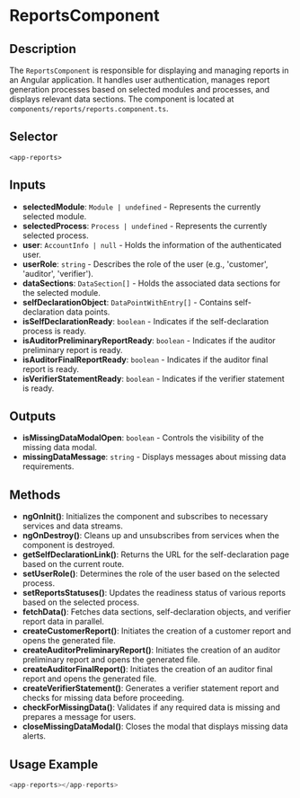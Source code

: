 # ReportsComponent

## Description

The `ReportsComponent` is responsible for displaying and managing reports in an Angular application. It handles user authentication, manages report generation processes based on selected modules and processes, and displays relevant data sections. The component is located at `components/reports/reports.component.ts`.

## Selector

`<app-reports>`

## Inputs

- **selectedModule**: `Module | undefined` - Represents the currently selected module.
- **selectedProcess**: `Process | undefined` - Represents the currently selected process.
- **user**: `AccountInfo | null` - Holds the information of the authenticated user.
- **userRole**: `string` - Describes the role of the user (e.g., 'customer', 'auditor', 'verifier').
- **dataSections**: `DataSection[]` - Holds the associated data sections for the selected module.
- **selfDeclarationObject**: `DataPointWithEntry[]` - Contains self-declaration data points.
- **isSelfDeclarationReady**: `boolean` - Indicates if the self-declaration process is ready.
- **isAuditorPreliminaryReportReady**: `boolean` - Indicates if the auditor preliminary report is ready.
- **isAuditorFinalReportReady**: `boolean` - Indicates if the auditor final report is ready.
- **isVerifierStatementReady**: `boolean` - Indicates if the verifier statement is ready.

## Outputs

- **isMissingDataModalOpen**: `boolean` - Controls the visibility of the missing data modal.
- **missingDataMessage**: `string` - Displays messages about missing data requirements.

## Methods

- **ngOnInit()**: Initializes the component and subscribes to necessary services and data streams.
- **ngOnDestroy()**: Cleans up and unsubscribes from services when the component is destroyed.
- **getSelfDeclarationLink()**: Returns the URL for the self-declaration page based on the current route.
- **setUserRole()**: Determines the role of the user based on the selected process.
- **setReportsStatuses()**: Updates the readiness status of various reports based on the selected process.
- **fetchData()**: Fetches data sections, self-declaration objects, and verifier report data in parallel.
- **createCustomerReport()**: Initiates the creation of a customer report and opens the generated file.
- **createAuditorPreliminaryReport()**: Initiates the creation of an auditor preliminary report and opens the generated file.
- **createAuditorFinalReport()**: Initiates the creation of an auditor final report and opens the generated file.
- **createVerifierStatement()**: Generates a verifier statement report and checks for missing data before proceeding.
- **checkForMissingData()**: Validates if any required data is missing and prepares a message for users.
- **closeMissingDataModal()**: Closes the modal that displays missing data alerts.

## Usage Example

```javascript
<app-reports></app-reports>
```
